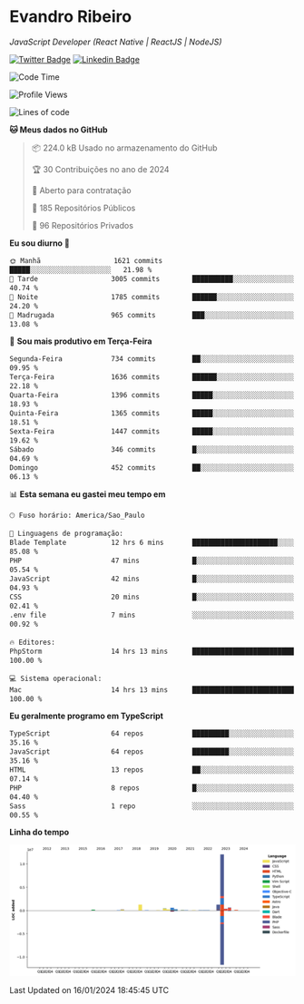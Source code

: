 # Evandro **Ribeiro**

*JavaScript Developer (React Native | ReactJS | NodeJS)*

[![Twitter Badge](https://img.shields.io/badge/-@ribeiroevandro-201B2D?style=flat-square&labelColor=201B2D&logo=twitter&logoColor=white&link=https://twitter.com/ribeiroevandro)](https://twitter.com/ribeiroevandro) 
[![Linkedin Badge](https://img.shields.io/badge/-Evandro%20Ribeiro-201B2D?style=flat-square&logo=Linkedin&logoColor=white&link=https://www.linkedin.com/in/ribeiroevandro)](https://www.linkedin.com/in/ribeiroevandro) 


<!--START_SECTION:waka-->
![Code Time](http://img.shields.io/badge/Code%20Time-3%2C650%20hrs%2048%20mins-blue)

![Profile Views](http://img.shields.io/badge/Visualizac%C3%B5es%20do%20perfil-1-blue)

![Lines of code](https://img.shields.io/badge/Desde%20o%20Hello%20World%20eu%20escrevi-17.6%20million%20linhas%20de%20c%C3%B3digo-blue)

**🐱 Meus dados no GitHub** 

> 📦 224.0 kB Usado no armazenamento do GitHub 
 > 
> 🏆 30 Contribuições no ano de 2024
 > 
> 💼 Aberto para contratação
 > 
> 📜 185 Repositórios Públicos 
 > 
> 🔑 96 Repositórios Privados 
 > 
**Eu sou diurno 🐤** 

```text
🌞 Manhã                  1621 commits        █████░░░░░░░░░░░░░░░░░░░░   21.98 % 
🌆 Tarde                  3005 commits        ██████████░░░░░░░░░░░░░░░   40.74 % 
🌃 Noite                  1785 commits        ██████░░░░░░░░░░░░░░░░░░░   24.20 % 
🌙 Madrugada              965 commits         ███░░░░░░░░░░░░░░░░░░░░░░   13.08 % 
```
📅 **Sou mais produtivo em Terça-Feira** 

```text
Segunda-Feira            734 commits         ██░░░░░░░░░░░░░░░░░░░░░░░   09.95 % 
Terça-Feira              1636 commits        ██████░░░░░░░░░░░░░░░░░░░   22.18 % 
Quarta-Feira             1396 commits        █████░░░░░░░░░░░░░░░░░░░░   18.93 % 
Quinta-Feira             1365 commits        █████░░░░░░░░░░░░░░░░░░░░   18.51 % 
Sexta-Feira              1447 commits        █████░░░░░░░░░░░░░░░░░░░░   19.62 % 
Sábado                   346 commits         █░░░░░░░░░░░░░░░░░░░░░░░░   04.69 % 
Domingo                  452 commits         ██░░░░░░░░░░░░░░░░░░░░░░░   06.13 % 
```


📊 **Esta semana eu gastei meu tempo em** 

```text
🕑︎ Fuso horário: America/Sao_Paulo

💬 Linguagens de programação: 
Blade Template           12 hrs 6 mins       █████████████████████░░░░   85.08 % 
PHP                      47 mins             █░░░░░░░░░░░░░░░░░░░░░░░░   05.54 % 
JavaScript               42 mins             █░░░░░░░░░░░░░░░░░░░░░░░░   04.93 % 
CSS                      20 mins             █░░░░░░░░░░░░░░░░░░░░░░░░   02.41 % 
.env file                7 mins              ░░░░░░░░░░░░░░░░░░░░░░░░░   00.92 % 

🔥 Editores: 
PhpStorm                 14 hrs 13 mins      █████████████████████████   100.00 % 

💻 Sistema operacional: 
Mac                      14 hrs 13 mins      █████████████████████████   100.00 % 
```

**Eu geralmente programo em TypeScript** 

```text
TypeScript               64 repos            █████████░░░░░░░░░░░░░░░░   35.16 % 
JavaScript               64 repos            █████████░░░░░░░░░░░░░░░░   35.16 % 
HTML                     13 repos            ██░░░░░░░░░░░░░░░░░░░░░░░   07.14 % 
PHP                      8 repos             █░░░░░░░░░░░░░░░░░░░░░░░░   04.40 % 
Sass                     1 repo              ░░░░░░░░░░░░░░░░░░░░░░░░░   00.55 % 
```



**Linha do tempo**

![Lines of Code chart](https://raw.githubusercontent.com/ribeiroevandro/ribeiroevandro/main/assets/bar_graph.png)


 Last Updated on 16/01/2024 18:45:45 UTC
<!--END_SECTION:waka-->
